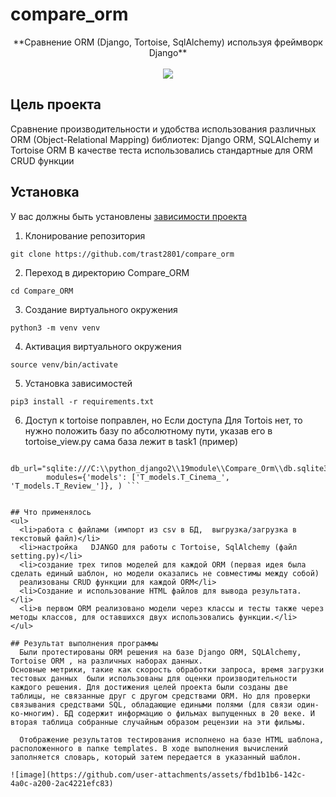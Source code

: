 # compare_orm
<p align="center">
**Сравнение ORM (Django, Tortoise, SqlAlchemy)  используя фреймворк Django**
  <br><br>
  <img src="https://i.ytimg.com/vi/2z58SHwQI6Y/maxresdefault.jpg">
</p>

## Цель проекта 
  Сравнение производительности и удобства использования различных ORM (Object-Relational Mapping) библиотек: Django ORM, SQLAlchemy и Tortoise ORM
  В качестве теста использовались стандартные для ORM CRUD функции

## Установка 

У вас должны быть установлены [зависимости проекта](https://github.com/trast2801/ccmp_orm/tree/master/Compare_Orm)

1. Клонирование репозитория 

```git clone https://github.com/trast2801/compare_orm```

2. Переход в директорию Compare_ORM

```cd Compare_ORM```

3. Создание виртуального окружения

```python3 -m venv venv```

4. Активация виртуального окружения

```source venv/bin/activate```

5. Установка зависимостей

```pip3 install -r requirements.txt```

6. Доступ к tortoise поправлен, но Если доступа Для Tortois нет, то
  нужно положить базу по абсолютному пути, указав его в tortoise_view.py
   сама база лежит в task1 (пример)
```    await Tortoise.init(
        db_url="sqlite:///C:\\python_django2\\19module\\Compare_Orm\\db.sqlite3",
        modules={'models': ['T_models.T_Cinema_', 'T_models.T_Review_']}, ) ```


## Что применялось
<ul>
  <li>работа с файлами (импорт из csv в БД,  выгрузка/загрузка в текстовый файл)</li>
  <li>настройка   DJANGO для работы с Tortoise, SqlAlchemy (файл setting.py)</li>
  <li>создание трех типов моделей для каждой ORM (первая идея была сделать единый шаблон, но модели оказались не совместимы между собой)
  реализованы CRUD функции для каждой ORM</li>
  <li>Создание и использование HTML файлов для вывода результата. </li>
  <li>в первом ORM реализовано модели через классы и тесты также через методы классов, для оставшихся двух использовались функции.</li> 
</ul>

## Результат выполнения программы
  Были протестированы ОRM решения на базе Django ORM, SQLAlchemy,  Tortoise ORM , на различных наборах данных.  
Основные метрики, такие как скорость обработки запроса, время загрузки тестовых данных  были использованы для оценки производительности каждого решения. Для достижения целей проекта были созданы две таблицы, не связанные друг с другом средствами ORM. Но для проверки связывания средствами SQL, обладающие едиными полями (для связи один-ко-многим). БД содержит информацию о фильмах выпущенных в 20 веке. И вторая таблица собранные случайным образом рецензии на эти фильмы.

  Отображение результатов тестирования исполнено на базе HTML шаблона, расположенного в папке templates. В ходе выполнения вычислений заполняется словарь, который затем передается в указанный шаблон. 

![image](https://github.com/user-attachments/assets/fbd1b1b6-142c-4a0c-a200-2ac4221efc83)
  
